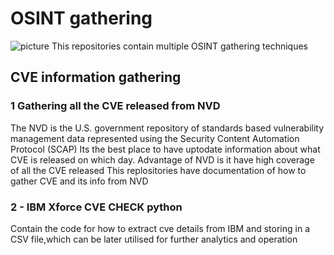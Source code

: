 # OSINT gathering
![picture](https://miro.medium.com/max/1648/1*Dpf3zGMTvMZ94ydA2qIYmA.png)
This repositories contain multiple OSINT gathering techniques
## CVE information gathering
### 1 Gathering all the CVE released from NVD
The NVD is the U.S. government repository of standards based vulnerability management data represented using the Security Content Automation Protocol (SCAP)
Its the best place to have uptodate information about what CVE is released on which day.
Advantage of NVD is it have high coverage of all the CVE released
This replositories have documentation of how to gather CVE and its info from NVD
### 2 - IBM Xforce CVE CHECK python
Contain the code for how to extract cve details from IBM and storing in a CSV file,which can be later utilised for further analytics and operation
